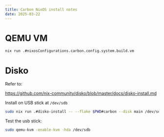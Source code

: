 ```yaml
---
title: Carbon NixOS install notes
date: 2025-03-22
---
```


# QEMU VM

```bash
nix run .#nixosConfigurations.carbon.config.system.build.vm
```

# Disko

Refer to:

<https://github.com/nix-community/disko/blob/master/docs/disko-install.md>

Install on USB stick at `/dev/sdb`

```bash
sudo nix run .#disko-install -- --flake $PWD#carbon --disk main /dev/sdb
```

Test the usb stick:

```bash
sudo qemu-kvm -enable-kvm -hda /dev/sdb
```
